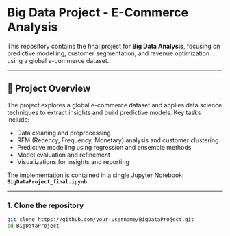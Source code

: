 # Big Data Project - E-Commerce Analysis

This repository contains the final project for **Big Data Analysis**, focusing on predictive modelling, customer segmentation, and revenue optimization using a global e-commerce dataset.

---

## 📌 Project Overview
The project explores a global e-commerce dataset and applies data science techniques to extract insights and build predictive models. Key tasks include:

- Data cleaning and preprocessing  
- RFM (Recency, Frequency, Monetary) analysis and customer clustering  
- Predictive modelling using regression and ensemble methods  
- Model evaluation and refinement  
- Visualizations for insights and reporting  

The implementation is contained in a single Jupyter Notebook:  
**`BigDataProject_final.ipynb`**

---


### 1. Clone the repository
```bash
git clone https://github.com/your-username/BigDataProject.git
cd BigDataProject
